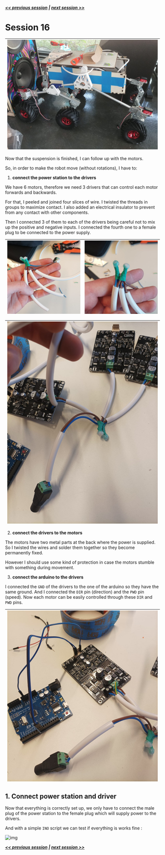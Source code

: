 ***[<< previous session](Session15.md) | [next session >>](Session17.md)***

# Session 16

|![img](../../Documentation/Images/ROBOT2.jpeg)|
|:---:|

Now that the suspension is finished, I can follow up with the motors.

So, in order to make the robot move (without rotations), I have to:

1. **connect the power station to the drivers**

We have 6 motors, therefore we need 3 drivers that can control each motor forwards and backwards.

For that, I peeled and joined four slices of wire. I twisted the threads in groups to maximize contact. I also added an electrical insulator to prevent from any contact with other components.

Then I connected 3 of them to each of the drivers being careful not to mix up the positive and negative inputs. I connected the fourth one to a female plug to be connected to the power supply.

|![img](../../Documentation/Images/cables1.jpg)|![img](../../Documentation/Images/cables2.jpg)|
|:---:|:---:|

|![img](../../Documentation/Images/cables3.jpg)|
|:---:|

2. **connect the drivers to the motors**

The motors have two metal parts at the back where the power is supplied. So I twisted the wires and solder them together so they become permanently fixed.

However I should use some kind of protection in case the motors stumble with something during movement.

3. **connect the arduino to the drivers**

I connected the `GND` of the drivers to the one of the arduino so they have the same ground. And I connected the `DIR` pin (direction) and the `PWD` pin (speed).
Now each motor can be easily controlled through these `DIR` and `PWD` pins.

|![img](../../Documentation/Images/cables4.jpg)|
|:---:|

## 1. Connect power station and driver

Now that everything is correctly set up, we only have to connect the male plug of the power station to the female plug which will supply power to the drivers.

And with a simple `INO` script we can test if everything is works fine :

![img](../../Documentation/Images/cables.gif)

***[<< previous session](Session15.md) | [next session >>](Session17.md)***
